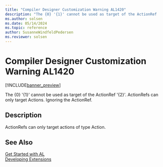 ```yaml
---
title: "Compiler Designer Customization Warning AL1420"
description: "The {0} '{1}' cannot be used as target of the ActionRef '{2}'."
ms.author: solsen
ms.date: 05/14/2024
ms.topic: reference
author: SusanneWindfeldPedersen
ms.reviewer: solsen
---
```

[//]: # (START>DO_NOT_EDIT)
[//]: # (IMPORTANT:Do not edit any of the content between here and the END>DO_NOT_EDIT.)
[//]: # (Any modifications should be made in the .xml files in the ModernDev repo.)
# Compiler Designer Customization Warning AL1420

[!INCLUDE[banner_preview](../includes/banner_preview.md)]

The {0} '{1}' cannot be used as target of the ActionRef '{2}'. ActionRefs can only target Actions. Ignoring the ActionRef.


## Description
ActionRefs can only target actions of type Action.  

[//]: # (IMPORTANT: END>DO_NOT_EDIT)
## See Also  
[Get Started with AL](../devenv-get-started.md)  
[Developing Extensions](../devenv-dev-overview.md)  